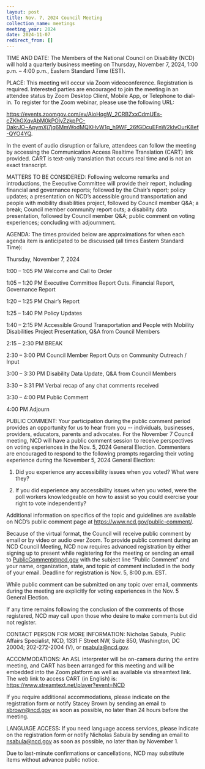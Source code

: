 ```yaml
---
layout: post
title: Nov. 7, 2024 Council Meeting
collection_name: meetings
meeting_year: 2024
date: 2024-11-07
redirect_from: []
---
```

TIME AND DATE: The Members of the National Council on Disability (NCD) will hold a quarterly business meeting on Thursday, November 7, 2024, 1:00 p.m. – 4:00 p.m., Eastern Standard Time (EST).

PLACE: This meeting will occur via Zoom videoconference. Registration is required. Interested parties are encouraged to join the meeting in an attendee status by Zoom Desktop Client, Mobile App, or Telephone to dial-in. To register for the Zoom webinar, please use the following URL: 

<https://events.zoomgov.com/ev/AioHqgW_2CRBZxxCdmUEs-cZKhGXqvAbM0kPOlyZzkpPC-DakrJO~ApymXj7jq6MmWodMQXHvW1q_h9WF_26fGDcuEFnW2kIvOurK8ef-QYO4YQ>. 

In the event of audio disruption or failure, attendees can follow the meeting by accessing the Communication Access Realtime Translation (CART) link provided. CART is text-only translation that occurs real time and is not an exact transcript.

MATTERS TO BE CONSIDERED: Following welcome remarks and introductions, the Executive Committee will provide their report, including financial and governance reports; followed by the Chair’s report; policy updates; a presentation on NCD’s accessible ground transportation and people with mobility disabilities project, followed by Council member Q&A; a break; Council member community report outs; a disability data presentation, followed by Council member Q&A; public comment on voting experiences; concluding with adjournment. 

AGENDA: The times provided below are approximations for when each agenda item is anticipated to be discussed (all times Eastern Standard Time):

Thursday, November 7, 2024

1:00 – 1:05 PM Welcome and Call to Order

1:05 – 1:20 PM Executive Committee Report Outs. Financial Report, Governance Report

1:20 – 1:25 PM Chair’s Report

1:25 – 1:40 PM Policy Updates

1:40 – 2:15 PM Accessible Ground Transportation and People with Mobility Disabilities Project Presentation, Q&A from Council Members

2:15 – 2:30 PM BREAK

2:30 – 3:00 PM Council Member Report Outs on Community Outreach / Input

3:00 – 3:30 PM Disability Data Update, Q&A from Council Members

3:30 – 3:31 PM Verbal recap of any chat comments received

3:30 – 4:00 PM Public Comment

4:00 PM Adjourn

PUBLIC COMMENT: Your participation during the public comment period provides an opportunity for us to hear from you -- individuals, businesses, providers, educators, parents and advocates. For the November 7 Council meeting, NCD will have a public comment session to receive perspectives on voting experiences in the Nov. 5, 2024 General Election. Commenters are encouraged to respond to the following prompts regarding their voting experience during the November 5, 2024 General Election: 

1.	Did you experience any accessibility issues when you voted?  What were they?

2.	If you did experience any accessibility issues when you voted, were the poll workers knowledgeable on how to assist so you could exercise your right to vote independently? 

Additional information on specifics of the topic and guidelines are available on NCD’s public comment page at https://www.ncd.gov/public-comment/.

Because of the virtual format, the Council will receive public comment by email or by video or audio over Zoom. To provide public comment during an NCD Council Meeting, NCD now requires advanced registration by either signing up to present while registering for the meeting or sending an email to PublicComment@ncd.gov with the subject line “Public Comment” and your name, organization, state, and topic of comment included in the body of your email. Deadline for registration is Nov. 5, 8:00 p.m. EST. 

While public comment can be submitted on any topic over email, comments during the meeting are explicitly for voting experiences in the Nov. 5 General Election. 

If any time remains following the conclusion of the comments of those registered, NCD may call upon those who desire to make comments but did not register.

CONTACT PERSON FOR MORE INFORMATION: Nicholas Sabula, Public Affairs Specialist, NCD, 1331 F Street NW, Suite 850, Washington, DC 20004; 202-272-2004 (V), or nsabula@ncd.gov.

ACCOMMODATIONS:  An ASL interpreter will be on-camera during the entire meeting, and CART has been arranged for this meeting and will be embedded into the Zoom platform as well as available via streamtext link. The web link to access CART (in English) is: https://www.streamtext.net/player?event=NCD 

If you require additional accommodations, please indicate on the registration form or notify Stacey Brown by sending an email to sbrown@ncd.gov as soon as possible, no later than 24 hours before the meeting. 

LANGUAGE ACCESS: If you need language access services, please indicate on the registration form or notify Nicholas Sabula by sending an email to nsabula@ncd.gov as soon as possible, no later than by November 1.

Due to last-minute confirmations or cancellations, NCD may substitute items without advance public notice.
